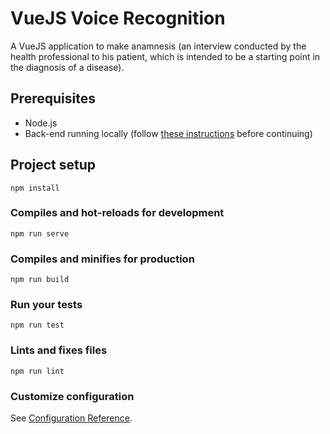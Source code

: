 # VueJS Voice Recognition
A VueJS application to make anamnesis (an interview conducted by the health professional to his patient, which is intended to be a starting point in the diagnosis of a disease).

## Prerequisites
- Node.js
- Back-end running locally (follow [these instructions](https://github.com/ibmctobr/Entities-NLU-API) before continuing)

## Project setup
```
npm install
```

### Compiles and hot-reloads for development
```
npm run serve
```

### Compiles and minifies for production
```
npm run build
```

### Run your tests
```
npm run test
```

### Lints and fixes files
```
npm run lint
```

### Customize configuration
See [Configuration Reference](https://cli.vuejs.org/config/).
